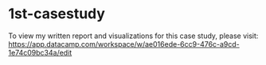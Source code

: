 # 1st-casestudy
To view my written report and visualizations for this case study, please visit:
https://app.datacamp.com/workspace/w/ae016ede-6cc9-476c-a9cd-1e74c09bc34a/edit

